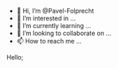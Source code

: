- 👋 Hi, I’m @Pavel-Folprecht
- 👀 I’m interested in ...
- 🌱 I’m currently learning ...
- 💞️ I’m looking to collaborate on ...
- 📫 How to reach me ...

<!---
Pavel-Folprecht/Pavel-Folprecht is a ✨ special ✨ repository because its `README.md` (this file) appears on your GitHub profile.
You can click the Preview link to take a look at your changes.
--->
Hello;
